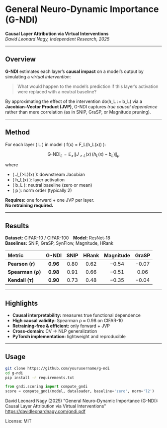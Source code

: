 # General Neuro-Dynamic Importance (G-NDI)

**Causal Layer Attribution via Virtual Interventions**  
*David Leonard Nagy, Independent Research, 2025*

---

## Overview
**G-NDI** estimates each layer’s **causal impact** on a model’s output by simulating a *virtual intervention*:

> What would happen to the model’s prediction if this layer’s activation were replaced with a neutral baseline?

By approximating the effect of the intervention do(h_L := b_L) via a **Jacobian–Vector Product (JVP)**, G-NDI captures *true causal dependence* rather than mere correlation (as in SNIP, GraSP, or Magnitude pruning).

---

## Method

For each layer \( L \) in model \( f(x) = F_L(h_L(x)) \):

$$
\text{G-NDI}_L = \mathbb{E}_x \, \| J_{>L}(x) \, (h_L(x) - b_L) \|_p
$$

where  
- \( J_{>L}(x) \): downstream Jacobian  
- \( h_L(x) \): layer activation  
- \( b_L \): neutral baseline (zero or mean)  
- \( p \): norm order (typically 2)

**Requires:** one forward + one JVP per layer.  
**No retraining required.**

---

## Results

**Dataset:** CIFAR-10 / CIFAR-100 **Model:** ResNet-18  
**Baselines:** SNIP, GraSP, SynFlow, Magnitude, HRank

| Metric | **G-NDI** | SNIP | HRank | Magnitude | GraSP |
|:--|:--:|:--:|:--:|:--:|:--:|
| **Pearson (r)** | **0.96** | 0.80 | 0.62 | −0.54 | −0.07 |
| **Spearman (ρ)** | **0.98** | 0.91 | 0.66 | −0.51 | 0.06 |
| **Kendall (τ)** | **0.90** | 0.73 | 0.48 | −0.35 | −0.04 |

---

## Highlights
- **Causal interpretability:** measures true functional dependence  
- **High causal validity:** Spearman ρ ≈ 0.98 on CIFAR-10  
- **Retraining-free & efficient:** only forward + JVP  
- **Cross-domain:** CV → NLP generalization  
- **PyTorch implementation:** lightweight and reproducible

---

## Usage
```bash
git clone https://github.com/yourusername/g-ndi
cd g-ndi
pip install -r requirements.txt
```
```python
from gndi.scoring import compute_gndi
score = compute_gndi(model, dataloader, baseline='zero', norm='l2')
```

David Leonard Nagy (2025)
"General Neuro-Dynamic Importance (G-NDI): Causal Layer Attribution via Virtual Interventions"
https://davidleonardnagy.com/gndi.pdf

License: MIT


